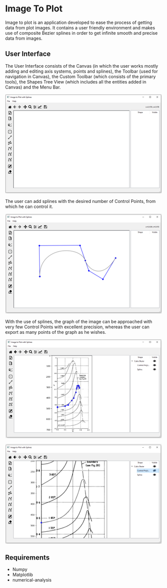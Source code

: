 # Image To Plot

Image to plot is an application developed to ease the process of getting data from plot images. It contains a user friendly environment and makes use of composite Bezier splines in order to get infinite smooth and precise data from images.

## User Interface

The User Interface consists of the Canvas (in which the user works mostly adding and editing axis systems, points and splines),
the Toolbar (used for navigation in Canvas), the Custom Toolbar (which consists of the primary tools), the Shapes Tree View 
(which includes all the entities added in Canvas) and the Menu Bar.

<p align="center">
  <img src="readme_images/ImageToPlot_1.png">
</p>

The user can add splines with the desired number of Control Points, from which he can control it.

<p align="center">
  <img src="readme_images/ImageToPlot_2.png">
</p>

With the use of splines, the graph of the image can be approached with very few Control Points with excellent precision,
whereas the user can export as many points of the graph as he wishes.

<p align="center">
  <img src="readme_images/ImageToPlot_4.png">
</p>

<p align="center">
  <img src="readme_images/ImageToPlot_6.png">
</p>

## Requirements

* Numpy
* Matplotlib
* numerical-analysis
